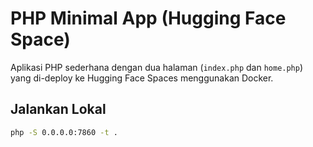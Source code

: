 # PHP Minimal App (Hugging Face Space)


Aplikasi PHP sederhana dengan dua halaman (`index.php` dan `home.php`) yang di-deploy ke Hugging Face Spaces menggunakan Docker.


## Jalankan Lokal
```bash
php -S 0.0.0.0:7860 -t .
